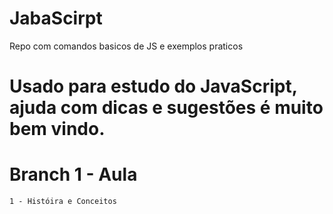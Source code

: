 # JabaScirpt
Repo com comandos basicos de JS e exemplos praticos

# Usado para estudo do JavaScript, ajuda com dicas e sugestões é muito bem vindo.

# Branch 1 - Aula
    1 - Históira e Conceitos